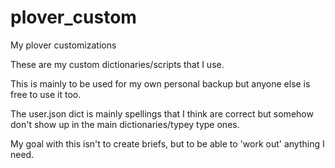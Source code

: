# plover_custom
My plover customizations

These are my custom dictionaries/scripts that I use.

This is mainly to be used for my own personal backup but anyone else is free to use it too.

The user.json dict is mainly spellings that I think are correct but somehow don't show up in the main dictionaries/typey type ones. 

My goal with this isn't to create briefs, but to be able to 'work out' anything I need.
